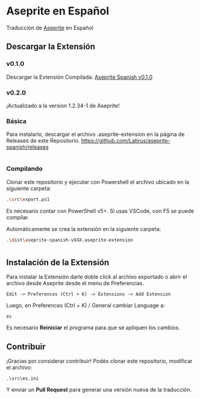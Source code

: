 # Aseprite en Español

Traducción de [Aseprite](https://github.com/aseprite/aseprite) en Español

## Descargar la Extensión

### v0.1.0
Descargar la Extensión Compilada: [Aseprite Spanish v0.1.0](https://github.com/Latirus/aseprite-spanish/releases/download/v0.1.0/aseprite-spanish-v0.1.0.aseprite-extension)

### v0.2.0
¡Actualizado a la version 1.2.34-1 de Aseprite! 

### Básica 
Para instalarlo, descargar el archivo .aseprite-extension en la página de Releases de este Repositorio. https://github.com/Latirus/aseprite-spanish/releases 

#

### Compilando
Clonar este repositorio y ejecutar con Powershell el archivo ubicado en la siguiente carpeta:

```bash
.\src\export.ps1
```

Es necesario contar con PowerShell v5+. Si usas VSCode, con F5 se puede compilar.

Automáticamente se crea la extensión en la siguiente carpeta:

```bash
.\dist\aseprite-spanish-vXXX.aseprite-extension
```

#

## Instalación de la Extensión

Para instalar la Extensión darle doble click al archivo exportado o abrir el archivo desde Aseprite desde el menu de Preferencias.

```
Edit -> Preferences (Ctrl + K) -> Extensions -> Add Extension 
```

Luego, en Preferences (Ctrl + K) / General cambiar Language a:

```
es
```

Es necesario **Reiniciar** el programa para que se apliquen los cambios.

## Contribuir

¡Gracias por considerar contribuir! Podés clonar este repositorio, modificar el archivo:

```
.\src\es.ini
```

Y enviar un **Pull Request** para generar una versión nueva de la traducción.
